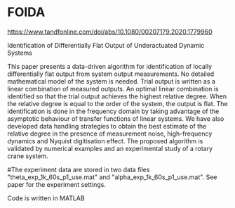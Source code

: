 # FOIDA

https://www.tandfonline.com/doi/abs/10.1080/00207179.2020.1779960

Identification of Differentially Flat Output of Underactuated Dynamic Systems

This paper presents a data-driven algorithm for identification of locally differentially flat output from system output measurements. No detailed mathematical model of the system is needed. Trial output is written as a linear combination of measured outputs. An optimal linear combination is identified so that the trial output achieves the highest relative degree. When the relative degree is equal to the order of the system, the output is flat. The identification is done in the frequency domain by taking advantage of the asymptotic behaviour of transfer functions of linear systems. We have also developed data handling strategies to obtain the best estimate of the relative degree in the presence of measurement noise, high-frequency dynamics and Nyquist digitisation effect. The proposed algorithm is validated by numerical examples and an experimental study of a rotary crane system.

#The experiment data are stored in two data files "theta_exp_1k_60s_p1_use.mat" and  "alpha_exp_1k_60s_p1_use.mat". See paper for the experiment settings. 

Code is written in MATLAB
